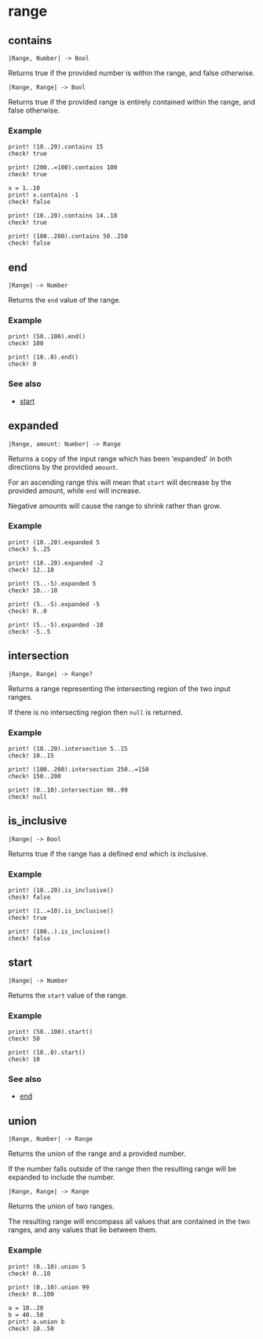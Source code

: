 # range

## contains

```kototype
|Range, Number| -> Bool
```

Returns true if the provided number is within the range, and false otherwise.

```kototype
|Range, Range| -> Bool
```

Returns true if the provided range is entirely contained within the range,
and false otherwise.

### Example

```koto
print! (10..20).contains 15
check! true

print! (200..=100).contains 100
check! true

x = 1..10
print! x.contains -1
check! false

print! (10..20).contains 14..18
check! true

print! (100..200).contains 50..250
check! false
```

## end

```kototype
|Range| -> Number
```

Returns the `end` value of the range.

### Example

```koto
print! (50..100).end()
check! 100

print! (10..0).end()
check! 0
```

### See also

- [start](#start)

## expanded

```kototype
|Range, amount: Number| -> Range
```

Returns a copy of the input range which has been 'expanded' in both directions
by the provided `amount`. 

For an ascending range this will mean that `start` will decrease by the provided
amount, while `end` will increase.

Negative amounts will cause the range to shrink rather than grow.

### Example

```koto
print! (10..20).expanded 5
check! 5..25

print! (10..20).expanded -2
check! 12..18

print! (5..-5).expanded 5
check! 10..-10

print! (5..-5).expanded -5
check! 0..0

print! (5..-5).expanded -10
check! -5..5
```

## intersection

```kototype
|Range, Range| -> Range?
```

Returns a range representing the intersecting region of the two input ranges.

If there is no intersecting region then `null` is returned.

### Example

```koto
print! (10..20).intersection 5..15
check! 10..15

print! (100..200).intersection 250..=150
check! 150..200

print! (0..10).intersection 90..99
check! null
```

## is_inclusive

```kototype
|Range| -> Bool
```

Returns true if the range has a defined end which is inclusive.

### Example

```koto
print! (10..20).is_inclusive()
check! false

print! (1..=10).is_inclusive()
check! true

print! (100..).is_inclusive()
check! false
```

## start

```kototype
|Range| -> Number
```

Returns the `start` value of the range.

### Example

```koto
print! (50..100).start()
check! 50

print! (10..0).start()
check! 10
```

### See also

- [end](#end)

## union

```kototype
|Range, Number| -> Range
```

Returns the union of the range and a provided number.

If the number falls outside of the range then the resulting range will be
expanded to include the number.

```kototype
|Range, Range| -> Range
```

Returns the union of two ranges.

The resulting range will encompass all values that are contained in the two
ranges, and any values that lie between them.

### Example

```koto
print! (0..10).union 5
check! 0..10

print! (0..10).union 99
check! 0..100

a = 10..20
b = 40..50
print! a.union b
check! 10..50
```
